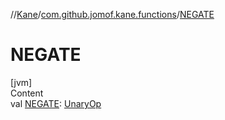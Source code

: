 //[Kane](../index.md)/[com.github.jomof.kane.functions](index.md)/[NEGATE](-n-e-g-a-t-e.md)



# NEGATE  
[jvm]  
Content  
val [NEGATE](-n-e-g-a-t-e.md): [UnaryOp](../com.github.jomof.kane.impl/-unary-op/index.md)  



